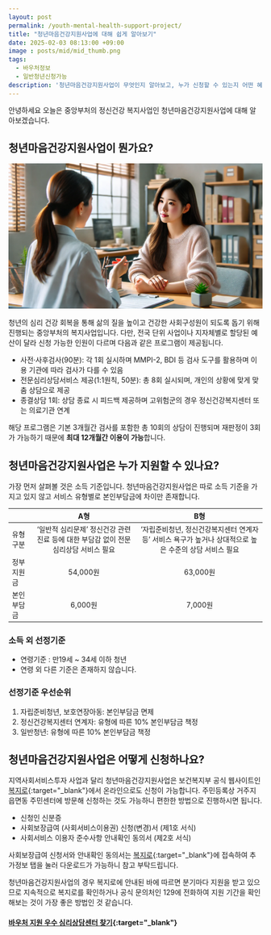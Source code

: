 ```yaml
---
layout: post
permalink: /youth-mental-health-support-project/
title: "청년마음건강지원사업에 대해 쉽게 알아보기"
date: 2025-02-03 08:13:00 +09:00
image : posts/mid/mid_thumb.png
tags:
  - 바우처정보
  - 일반청년신청가능
description: '청년마음건강지원사업이 무엇인지 알아보고, 누가 신청할 수 있는지 어떤 혜택이 있는지 살펴보겠습니다.'
---
```


안녕하세요 오늘은 중앙부처의 정신건강 복지사업인 청년마음건강지원사업에 대해 알아보겠습니다.<br>

## 청년마음건강지원사업이 뭔가요?

![심리상담을 받고 있는 여자](/images/posts/mid/woman_receiving_psychological_counseling.webp)

청년의 심리 건강 회복을 통해 삶의 질을 높이고 건강한 사회구성원이 되도록 돕기 위해 진행되는 중앙부처의 복지사업입니다. 다만, 전국 단위 사업이나 지자체별로 할당된 예산이 달라 신청 가능한 인원이 다르며 다음과 같은 프로그램이 제공됩니다.

- 사전·사후검사(90분): 각 1회 실시하며 MMPI-2, BDI 등 검사 도구를 활용하며 이용 기관에 따라 검사가 다를 수 있음
- 전문심리상담서비스 제공(1:1원칙, 50분): 총 8회 실시되며, 개인의 상황에 맞게 맞춤 상담으로 제공
- 종결상담 1회: 상담 종료 시 피드백 제공하며 고위험군의 경우 정신건강복지센터 또는 의료기관 연계

해당 프로그램은 기본 3개월간 검사를 포함한 총 10회의 상담이 진행되며 재판정이 3회가 가능하기 때문에 **최대 12개월간 이용이 가능**합니다.

## 청년마음건강지원사업은 누가 지원할 수 있나요?

가장 먼저 살펴볼 것은 소득 기준입니다. 청년마음건강지원사업은 따로 소득 기준을 가지고 있지 않고 서비스 유형별로 본인부담금에 차이만 존재합니다.

|             | A형                                               | B형                                                          |
|:----------- |:------------------------------------------------:|:-----------------------------------------------------------:|
| 유형 <br />구분 | ‘일반적 심리문제’ 정신건강 관련 진료 등에 대한 부담감 없이 전문심리상담 서비스 필요 | ‘자립준비청년, 정신건강복지센터 연계자 등’ 서비스 욕구가 높거나 상대적으로 높은 수준의 상담 서비스 필요 |
| 정부 지원금      | 54,000원                                          | 63,000원                                                     |
| 본인 부담금      | 6,000원                                           | 7,000원                                                      |

### 소득 외 선정기준

- 연령기준 : 만19세 ~ 34세 이하 청년
- 연령 외 다른 기준은 존재하지 않습니다.

### 선정기준 우선순위

1. 자립준비청년, 보호연장아동: 본인부담금 면제
2. 정신건강복지센터 연계자: 유형에 따른 10% 본인부담금 책정
3. 일반청년: 유형에 따른 10% 본인부담금 책정

## 청년마음건강지원사업은 어떻게 신청하나요?

지역사회서비스투자 사업과 달리 청년마음건강지원사업은 보건복지부 공식 웹사이트인 [복지로](https://www.bokjiro.go.kr/ssis-tbu/twataa/wlfareInfo/moveTWAT52011M.do?wlfareInfoId=WLF00004671&wlfareInfoReldBztpCd=01){:target="_blank"}에서 온라인으로도 신청이 가능합니다. 주민등록상 거주지 읍면동 주민센터에 방문해 신청하는 것도 가능하니 편한한 방법으로 진행하시면 됩니다.

- 신청인 신분증
- 사회보장급여 (사회서비스이용권) 신청(변경)서 (제1호 서식)
- 사회서비스 이용자 준수사항 안내확인 동의서 (제2호 서식)

사회보장급여 신청서와 안내확인 동의서는 [복지로](https://www.bokjiro.go.kr/ssis-tbu/twataa/wlfareInfo/moveTWAT52011M.do?wlfareInfoId=WLF00004671&wlfareInfoReldBztpCd=01){:target="_blank"}에 접속하여 추가정보 탭을 눌러 다운로드가 가능하니 참고 부탁드립니다.

청년마음건강지원사업의 경우 복지로에 안내된 바에 따르면 분기마다 지원을 받고 있으므로 지속적으로 복지로를 확인하거나 공식 문의처인 129에 전화하여 지원 기간을 확인해보는 것이 가장 좋은 방법인 것 같습니다.

#### [바우처 지원 우수 심리상담센터 찾기](https://bluecheese.kr/?utm_source=blog&utm_medium=social&utm_campaign=bluecheese_blog&utm_content=youth_mental_project){:target="_blank"}
